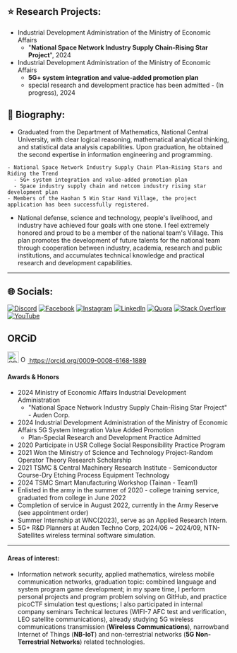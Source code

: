 ## ⭐ **Research Projects**:
- Industrial Development Administration of the Ministry of Economic Affairs
  - "**National Space Network Industry Supply Chain-Rising Star Project**", 2024
- Industrial Development Administration of the Ministry of Economic Affairs
  - **5G+ system integration and value-added promotion plan**
  - special research and development practice has been admitted - (In progress), 2024

## 📌 **Biography**: 
- Graduated from the Department of Mathematics, National Central University, with clear logical reasoning, mathematical analytical thinking, and statistical data analysis capabilities. Upon graduation, he obtained the second expertise in information engineering and programming.
```
- National Space Network Industry Supply Chain Plan-Rising Stars and Riding the Trend
  - 5G+ system integration and value-added promotion plan
  - Space industry supply chain and netcom industry rising star development plan
- Members of the Haohan 5 Win Star Hand Village, the project application has been successfully registered.
```
- National defense, science and technology, people's livelihood, and industry have achieved four goals with one stone. I feel extremely honored and proud to be a member of the national team's Village. This plan promotes the development of future talents for the national team through cooperation between industry, academia, research and public institutions, and accumulates technical knowledge and practical research and development capabilities.
------
## 🌐 Socials:
[![Discord](https://img.shields.io/badge/Discord-%237289DA.svg?logo=discord&logoColor=white)](https://discord.gg/brian18088#7366) [![Facebook](https://img.shields.io/badge/Facebook-%231877F2.svg?logo=Facebook&logoColor=white)](https://www.facebook.com/brian.su.5648/) [![Instagram](https://img.shields.io/badge/Instagram-%23E4405F.svg?logo=Instagram&logoColor=white)](https://instagram.com/brian_su__) [![LinkedIn](https://img.shields.io/badge/LinkedIn-%230077B5.svg?logo=linkedin&logoColor=white)](https://www.linkedin.com/in/%E6%9F%8F%E7%91%9C-%E8%98%87-b6b875211/) [![Quora](https://img.shields.io/badge/Quora-%23B92B27.svg?logo=Quora&logoColor=white)](https://quora.com/profile/BrianSU) [![Stack Overflow](https://img.shields.io/badge/-Stackoverflow-FE7A16?logo=stack-overflow&logoColor=white)](https://stackoverflow.com/users/12910113/ncuma-brian)
[![YouTube](https://img.shields.io/badge/-Youtube-f44336?logo=Youtube&logoColor=white)](https://www.youtube.com/channel/UCF_YZdLPG_w6mLdoCi1Z-UQ)

## ORCiD

<a href="https://orcid.org/0009-0008-6168-1889">
<a hex=#A6CE391>
<img alt="ORCiD logo" src="https://info.orcid.org/wp-content/uploads/2019/11/orcid_16x16.png" width="26" height="26" />
</a>

<a href="https://orcid.org/0009-0008-6168-1889">
<img alt="ORCID logo" src="https://info.orcid.org/wp-content/uploads/2019/11/orcid_16x16.png" width="16" height="16" />
https://orcid.org/0009-0008-6168-1889
</a>



#### Awards & Honors
- 2024 Ministry of Economic Affairs Industrial Development Administration
  - "National Space Network Industry Supply Chain-Rising Star Project" - Auden Corp.
- 2024 Industrial Development Administration of the Ministry of Economic Affairs 5G System Integration Value Added Promotion
  - Plan-Special Research and Development Practice Admitted
- 2020 Participate in USR College Social Responsibility Practice Program
- 2021 Won the Ministry of Science and Technology Project-Random Operator Theory Research Scholarship
- 2021 TSMC & Central Machinery Research Institute - Semiconductor Course-Dry Etching Process Equipment Technology
- 2024 TSMC Smart Manufacturing Workshop (Tainan - Team1)
- Enlisted in the army in the summer of 2020 - college training service, graduated from college in June 2022
- Completion of service in August 2022, currently in the Army Reserve (see appointment order)
- Summer Internship at WNC(2023), serve as an Applied Research Intern.
- 5G+ R&D Planners at Auden Techno Corp, 2024/06 ~ 2024/09, NTN-Satellites wireless terminal software simulation.
------
#### Areas of interest: 
- Information network security, applied mathematics, wireless mobile communication networks, graduation topic: combined language and system program game development; in my spare time, I perform personal projects and program problem solving on GitHub, and practice picoCTF simulation test questions; I also participated in internal company seminars Technical lectures (WIFI-7 AFC test and verification, LEO satellite communications), already studying 5G wireless communications transmission (**Wireless Communications**), narrowband Internet of Things (**NB-IoT**) and non-terrestrial networks (**5G Non-Terrestrial Networks**) related technologies.

